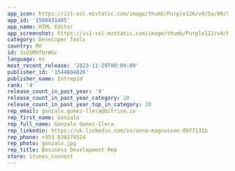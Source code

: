 ```yaml
---
app_icon: https://is1-ssl.mzstatic.com/image/thumb/Purple126/v4/5a/00/55/5a00555a-448d-b856-8ca4-1a73cb50779f/AppIcon-0-0-1x_U007emarketing-0-7-0-85-220.png/1024x1024bb.png
app_id: '1580431405'
app_name: HTML Editor
app_screenshot: https://is1-ssl.mzstatic.com/image/thumb/Purple112/v4/b7/10/4e/b7104e71-5267-038c-fffc-154ab8834311/361e507d-d72a-4623-aa5a-a34479866d6c_1.png/1284x2778bb.png
category: Developer Tools
country: MX
id: 1sG5MXfbrWGc
language: es
most_recent_release: '2023-11-29T00:00:00'
publisher_id: '1544804826'
publisher_name: Intrepid
rank: '4'
release_count_in_past_year: '4'
release_count_in_past_year_category: 20
release_count_in_past_year_top_in_category: 20
rep_email: gonzalo.gomez-llera@bitrise.io
rep_first_name: Gonzalo
rep_full_name: Gonzalo Gomez-Ilera
rep_linkedin: https://uk.linkedin.com/in/anna-magnussen-0977131b
rep_phone: +353 838374524
rep_photo: gonzalo.jpg
rep_title: Business Development Rep
store: itunes_connect
---
```

